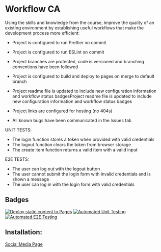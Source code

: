 # Workflow CA

Using the skills and knowledge from the course, improve the quality of an existing environment by establishing useful workflows that make the development process more efficient:

- Project is configured to run Prettier on commit
- Project is configured to run ESLint on commit
- Project branches are protected, code is versioned and branching conventions have been followed
- Project is configured to build and deploy to pages on merge to default branch

- Project readme file is updated to include new configuration information and workflow status badgesProject readme file is updated to include new configuration information and workflow status badges
- Project links are configured for hosting (no 404s)
- All known bugs have been communicated in the Issues tab

UNIT TESTS: 
- The login function stores a token when provided with valid credentials
- The logout function clears the token from browser storage
- The create item function returns a valid item with a valid input

E2E TESTS: 
- The user can log out with the logout button
- The user cannot submit the login form with invalid credentials and is shown a message
- The user can log in with the login form with valid credentials

## Badges

[![Deploy static content to Pages](https://github.com/MaritaMalvinsdatter/social-media-client-workflow/actions/workflows/pages.yml/badge.svg)](https://github.com/MaritaMalvinsdatter/social-media-client-workflow/actions/workflows/pages.yml)
[![Automated Unit Testing](https://github.com/MaritaMalvinsdatter/social-media-client-workflow/actions/workflows/unit-test.yml/badge.svg)](https://github.com/MaritaMalvinsdatter/social-media-client-workflow/actions/workflows/unit-test.yml)
[![Automated E2E Testing](https://github.com/MaritaMalvinsdatter/social-media-client-workflow/actions/workflows/e2e-test.yml/badge.svg)](https://github.com/MaritaMalvinsdatter/social-media-client-workflow/actions/workflows/e2e-test.yml)

## Installation:

[Social Media Page](https://maritamalvinsdatter.github.io/social-media-client-workflow/)
